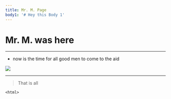 ```yaml
---
title: Mr. M. Page
body1: '# Hey this Body 1'
---
```

# Mr. M. was here
---
- now is the time for all good men to come to the aid

![](https://d2eip9sf3oo6c2.cloudfront.net/tags/images/000/001/036/square_256/vue.png)

---
> That is all

```
<html>

```
